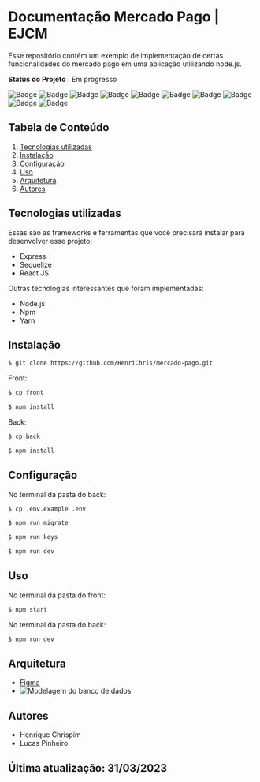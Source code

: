 # Documentação Mercado Pago | EJCM

Esse repositório contém um exemplo de implementação de certas funcionalidades do mercado pago em uma aplicação utilizando node.js.
 
**Status do Projeto** : Em progresso

![Badge](https://img.shields.io/badge/TypeScript-007ACC?style=for-the-badge&logo=typescript&logoColor=white)
![Badge](https://img.shields.io/badge/styled--components-DB7093?style=for-the-badge&logo=styled-components&logoColor=white)
![Badge](https://img.shields.io/badge/HTML5-E34F26?style=for-the-badge&logo=html5&logoColor=white)
![Badge](https://img.shields.io/badge/CSS3-1572B6?style=for-the-badge&logo=css3&logoColor=white)
![Badge](https://img.shields.io/badge/JavaScript-F7DF1E?style=for-the-badge&logo=javascript&logoColor=black)
![Badge](https://img.shields.io/badge/Node.js-43853D?style=for-the-badge&logo=node.js&logoColor=white)
![Badge](https://img.shields.io/badge/Express.js-000000?style=for-the-badge&logo=express&logoColor=white)
![Badge](https://img.shields.io/badge/Sequelize-52B0E7?style=for-the-badge&logo=Sequelize&logoColor=white)
![Badge](https://img.shields.io/badge/SQLite-07405E?style=for-the-badge&logo=sqlite&logoColor=white)
![Badge](https://img.shields.io/badge/Postman-FF6C37?style=for-the-badge&logo=Postman&logoColor=white)
 
## Tabela de Conteúdo

 1. [Tecnologias utilizadas](#tecnologias-utilizadas)
 2. [Instalação](#instalação)
 3. [Configuração](#configuração)
 4. [Uso](#uso)
 5. [Arquitetura](#arquitetura)
 6. [Autores](#autores)
 
## Tecnologias utilizadas

Essas são as frameworks e ferramentas que você precisará instalar para desenvolver esse projeto:

 - Express
 - Sequelize
 - React JS

Outras tecnologias interessantes que foram implementadas:

 - Node.js
 - Npm
 - Yarn

## Instalação 

``` bash
$ git clone https://github.com/HenriChris/mercado-pago.git
```

Front:

``` bash
$ cp front
```

``` bash
$ npm install
```

Back:

``` bash
$ cp back
```

``` bash
$ npm install
```

## Configuração

No terminal da pasta do back:

``` bash
$ cp .env.example .env
```
``` bash
$ npm run migrate
```
``` bash
$ npm run keys
```
``` bash
$ npm run dev
```
 
## Uso

No terminal da pasta do front:
``` bash
$ npm start
```

No terminal da pasta do back:
``` bash
$ npm run dev
```

## Arquitetura

- [Figma](https://www.figma.com/file/sTrMjuHBvhxQ4ylIVKEIEX/squad-3?node-id=0%3A1&t=JJOubrjvTGPHBO9U-1)
- ![Modelagem do banco de dados](modelagem.jpg?raw=true "Modelagem")

## Autores

- Henrique Chrispim
- Lucas Pinheiro 

## Última atualização: 31/03/2023
